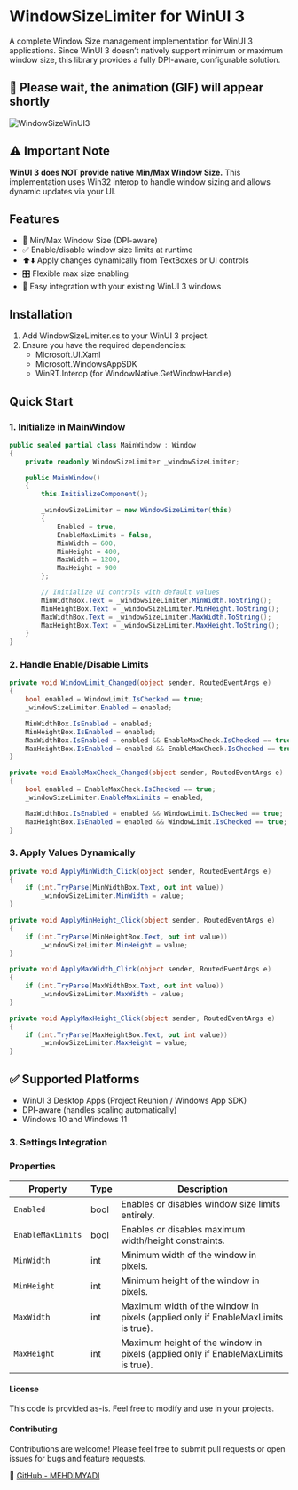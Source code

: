 ﻿# WindowSizeLimiter for WinUI 3

A complete Window Size management implementation for WinUI 3 applications. Since WinUI 3 doesn’t natively support minimum or maximum window size, this library provides a fully DPI-aware, configurable solution.

## 🎥 Please wait, the animation (GIF) will appear shortly
![WindowSizeWinUI3](https://github.com/user-attachments/assets/c08c91f5-c8fe-4ab2-8667-77dc6b50f3a8)

## ⚠️ Important Note

**WinUI 3 does NOT provide native Min/Max Window Size.** This implementation uses Win32 interop to handle window sizing and allows dynamic updates via your UI.

## Features

- 🔲 Min/Max Window Size (DPI-aware)
- ✅ Enable/disable window size limits at runtime
- ⬆️⬇️ Apply changes dynamically from TextBoxes or UI controls
- 🎛️ Flexible max size enabling
- 🔗 Easy integration with your existing WinUI 3 windows

## Installation

1. Add WindowSizeLimiter.cs to your WinUI 3 project.
2. Ensure you have the required dependencies:
   - Microsoft.UI.Xaml
   - Microsoft.WindowsAppSDK
   - WinRT.Interop (for WindowNative.GetWindowHandle)

## Quick Start

### 1. Initialize in MainWindow

```csharp
public sealed partial class MainWindow : Window
{
    private readonly WindowSizeLimiter _windowSizeLimiter;

    public MainWindow()
    {
        this.InitializeComponent();

        _windowSizeLimiter = new WindowSizeLimiter(this)
        {
            Enabled = true,
            EnableMaxLimits = false,
            MinWidth = 600,
            MinHeight = 400,
            MaxWidth = 1200,
            MaxHeight = 900
        };

        // Initialize UI controls with default values
        MinWidthBox.Text = _windowSizeLimiter.MinWidth.ToString();
        MinHeightBox.Text = _windowSizeLimiter.MinHeight.ToString();
        MaxWidthBox.Text = _windowSizeLimiter.MaxWidth.ToString();
        MaxHeightBox.Text = _windowSizeLimiter.MaxHeight.ToString();
    }
}
```

### 2. Handle Enable/Disable Limits

```csharp
private void WindowLimit_Changed(object sender, RoutedEventArgs e)
{
    bool enabled = WindowLimit.IsChecked == true;
    _windowSizeLimiter.Enabled = enabled;

    MinWidthBox.IsEnabled = enabled;
    MinHeightBox.IsEnabled = enabled;
    MaxWidthBox.IsEnabled = enabled && EnableMaxCheck.IsChecked == true;
    MaxHeightBox.IsEnabled = enabled && EnableMaxCheck.IsChecked == true;
}
```

```csharp
private void EnableMaxCheck_Changed(object sender, RoutedEventArgs e)
{
    bool enabled = EnableMaxCheck.IsChecked == true;
    _windowSizeLimiter.EnableMaxLimits = enabled;

    MaxWidthBox.IsEnabled = enabled && WindowLimit.IsChecked == true;
    MaxHeightBox.IsEnabled = enabled && WindowLimit.IsChecked == true;
}
```

### 3. Apply Values Dynamically

```csharp
private void ApplyMinWidth_Click(object sender, RoutedEventArgs e)
{
    if (int.TryParse(MinWidthBox.Text, out int value))
        _windowSizeLimiter.MinWidth = value;
}

private void ApplyMinHeight_Click(object sender, RoutedEventArgs e)
{
    if (int.TryParse(MinHeightBox.Text, out int value))
        _windowSizeLimiter.MinHeight = value;
}

private void ApplyMaxWidth_Click(object sender, RoutedEventArgs e)
{
    if (int.TryParse(MaxWidthBox.Text, out int value))
        _windowSizeLimiter.MaxWidth = value;
}

private void ApplyMaxHeight_Click(object sender, RoutedEventArgs e)
{
    if (int.TryParse(MaxHeightBox.Text, out int value))
        _windowSizeLimiter.MaxHeight = value;
}
```

## ✅ Supported Platforms
- WinUI 3 Desktop Apps (Project Reunion / Windows App SDK)
- DPI-aware (handles scaling automatically)
- Windows 10 and Windows 11


### 3. Settings Integration

### Properties  

| Property                  | Type   | Description                                 |
|----------------------------|--------|---------------------------------------------|
| `Enabled`            | bool   | Enables or disables window size limits entirely.           |
| `EnableMaxLimits`             | bool | Enables or disables maximum width/height constraints. |
| `MinWidth`              | int | Minimum width of the window in pixels.     |
| `MinHeight`              | int | Minimum height of the window in pixels.     |
| `MaxWidth`              | int | Maximum width of the window in pixels (applied only if EnableMaxLimits is true).     |
| `MaxHeight`              | int | Maximum height of the window in pixels (applied only if EnableMaxLimits is true).     |


#### License
This code is provided as-is. Feel free to modify and use in your projects.

#### Contributing
Contributions are welcome! Please feel free to submit pull requests or open issues for bugs and feature requests.

🔗 [GitHub - MEHDIMYADI](https://github.com/MEHDIMYADI)
